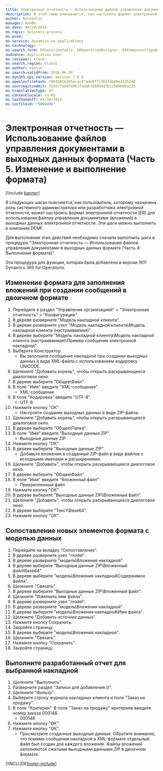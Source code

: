 ```yaml
---
title: Электронная отчетность — Использование файлов управления документами в выходных данных формата (Часть 5. Изменение и выполнение формата)
description: В этой теме описывается, как настроить формат электронной отчетности (ER), чтобы в выходных данных электронной отчетности использовать файлы управления документами (вложения). (Часть 5)
author: NickSelin
manager: AnnBe
ms.date: 08/29/2018
ms.topic: business-process
ms.prod: ''
ms.service: dynamics-ax-applications
ms.technology: ''
ms.search.form: ERSolutionTable, EROperationDesigner, ERComponentTypeDropDialog, ERExpressionDesignerFormula, SysQueryForm
audience: Application User
ms.reviewer: kfend
ms.search.region: Global
ms.author: nselin
ms.search.validFrom: 2016-06-30
ms.dyn365.ops.version: Version 7.0.0
ms.openlocfilehash: f96189163d5ecac47ade9f713b3fd689e41352d0
ms.sourcegitcommit: 5192cfaedfd861faea63d8954d7bcc500608a225
ms.translationtype: HT
ms.contentlocale: ru-RU
ms.lasthandoff: 01/30/2021
ms.locfileid: "5092496"
---
```

# <a name="er-use-document-management-files-in-format-outputs-part-5---modify-and-run-format"></a>Электронная отчетность — Использование файлов управления документами в выходных данных формата (Часть 5. Изменение и выполнение формата)

[!include [banner](../../includes/banner.md)]

В следующих шагах поясняется, как пользователь, которому назначена роль системного администратора или разработчика электронной отчетности, может настроить формат электронной отчетности (ER) для использования файлов управления документами (вложений) в выходных данных электронной отчетности. Эти шаги можно выполнить в компании DEMF.

Для выполнения этих действий необходимо сначала выполнить шаги в процедуре "Электронная отчетность — Использование файлов управления документами в выходных данных формата (Часть 4: Выполнение формата)".

Эта процедура для функции, которая была добавлена в версии 1611 Dynamics 365 for Operations.


## <a name="modify-the-format-to-populate-attachments-into-generating-messages-in-binary-format"></a>Изменение формата для заполнения вложений при создании сообщений в двоичном формате
1. Перейдите в раздел "Управление организацией" > "Электронная отчетность" > "Конфигурации".
2. В дереве разверните "Модель накладной клиента".
3. В дереве разверните узел "Модель накладной клиента\Модель накладной клиента (настраиваемая)".
4. В дереве выберите "Модель накладной клиента\Модель накладной клиента (настраиваемая)\Пример сообщения электронной накладной".
5. Выберите Конструктор.
    * Вы заполните сообщение накладной при создании выходных данных в виде XML-файла с использованием кодировку UNICODE.  
6. Щелкните "Добавить корень", чтобы открыть раскрывающееся диалоговое окно.
7. В дереве выберите "Общее\Файл".
8. В поле "Имя" введите "XML-сообщение".
    * XML-сообщение  
9. В поле "Кодировка" введите "UTF-8".
    * UTF-8  
10. Нажмите кнопку "OК".
    * Настройте создание выходных данных в виде ZIP-файла.  
11. Щелкните "Добавить корень", чтобы открыть раскрывающееся диалоговое окно.
12. В дереве выберите "Общее\Папка".
13. В поле "Имя" введите "Выходные данные ZIP".
    * Выходные данные ZIP  
14. Нажмите кнопку "OК".
15. В дереве выберите "Выходные данные ZIP".
    * Добавьте вложения в созданный ZIP-файл в виде файлов с исходными именами и расширениями.  
16. Щелкните "Добавить", чтобы открыть раскрывающееся диалоговое окно.
17. В дереве выберите "Общее\Файл".
18. В поле "Имя" введите "Вложенный файл".
    * Прикрепленный файл  
19. Нажмите кнопку "OК".
20. В дереве выберите "Выходные данные ZIP\Вложенный файл".
21. Щелкните "Добавить", чтобы открыть раскрывающееся диалоговое окно.
22. В дереве выберите "Текст\Base64".
23. Нажмите кнопку "OК".

## <a name="map-new-format-elements-to-data-model"></a>Сопоставление новых элементов формата с моделью данных
1. Перейдите на вкладку "Сопоставление".
2. В дереве разверните узел "model".
3. В дереве разверните "модель\Вложения накладной".
4. В дереве выберите "Выходные данные ZIP\Вложенный файл\Base64".
5. В дереве выберите "модель\Вложения накладной\Содержимое файла".
6. Щелкните "Связать".
7. В дереве выберите "Выходные данные ZIP\Вложенный файл".
8. Щелкните "Изменить имя файла".
9. В дереве разверните узел "model".
10. В дереве разверните "модель\Вложения накладной".
11. В дереве выберите "модель\Вложения накладной\Имя файла".
12. Щелкните "Добавить источник данных".
13. Нажмите кнопку Сохранить.
14. Закройте страницу.
15. В дереве выберите "модель\Вложения накладной".
16. Щелкните "Связать".
17. Нажмите кнопку "Сохранить".
18. Закройте страницу.

## <a name="run-the-designed-report-for-the-selected-invoice"></a>Выполните разработанный отчет для выбранной накладной
1. Щелкните "Выполнить".
2. Разверните раздел "Записи для добавления ()".
3. Щелкните "Фильтр".
4. Выберите строку журнала накладных клиента и поле "Заказ на продажу".
5. В поле "Критерии". В поле "Заказ на продажу" критериев введите номер заказа 000148.
    * 000148  
6. Нажмите кнопку "OК".
7. Нажмите кнопку "OК".
    * Просмотрите созданные выходные данные. Обратите внимание, что помимо сообщения накладной в XML-формате отдельный файл был создан для каждого вложения. Файлы вложений заполняются сжатыми выходными данными ZIP в двоичном формате.  



[!INCLUDE[footer-include](../../../../includes/footer-banner.md)]